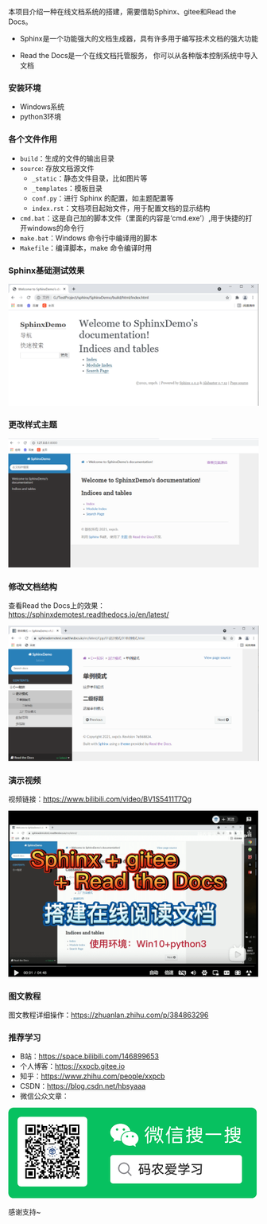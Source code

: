 本项目介绍一种在线文档系统的搭建，需要借助Sphinx、gitee和Read the Docs。

- Sphinx是一个功能强大的文档生成器，具有许多用于编写技术文档的强大功能

- Read the Docs是一个在线文档托管服务， 你可以从各种版本控制系统中导入文档

### 安装环境

- Windows系统
- python3环境

### 各个文件作用

- `build`：生成的文件的输出目录
- `source`: 存放文档源文件
  - `_static`：静态文件目录，比如图片等
  - `_templates`：模板目录
  - `conf.py`：进行 Sphinx 的配置，如主题配置等
  - `index.rst`：文档项目起始文件，用于配置文档的显示结构
- `cmd.bat`：这是自己加的脚本文件（里面的内容是‘cmd.exe’）,用于快捷的打开windows的命令行
- `make.bat`：Windows 命令行中编译用的脚本
- `Makefile`：编译脚本，make 命令编译时用

### Sphinx基础测试效果
![](pic/1.png)


### 更改样式主题

![](pic/2.png)

### 修改文档结构

查看Read the Docs上的效果：<https://sphinxdemotest.readthedocs.io/en/latest/>


![](pic/3.png)

### 演示视频

视频链接：<https://www.bilibili.com/video/BV1S5411T7Qg>

![](pic/video.png)

### 图文教程

图文教程详细操作：<https://zhuanlan.zhihu.com/p/384863296>

### 推荐学习

- B站：<https://space.bilibili.com/146899653>
- 个人博客：<https://xxpcb.gitee.io>
- 知乎：<https://www.zhihu.com/people/xxpcb>
- CSDN：https://blog.csdn.net/hbsyaaa
- 微信公众文章：

![](pic/wxgzh.png)

感谢支持~